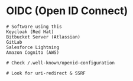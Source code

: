 # OIDC \(Open ID Connect\)

```text
# Software using this
Keycloak (Red Hat)
Bitbucket Server (Atlassian)
GitLab
Salesforce Lightning
Amazon Cognito (AWS)

# Check /.well-known/openid-configuration

# Look for uri-redirect & SSRF
```



